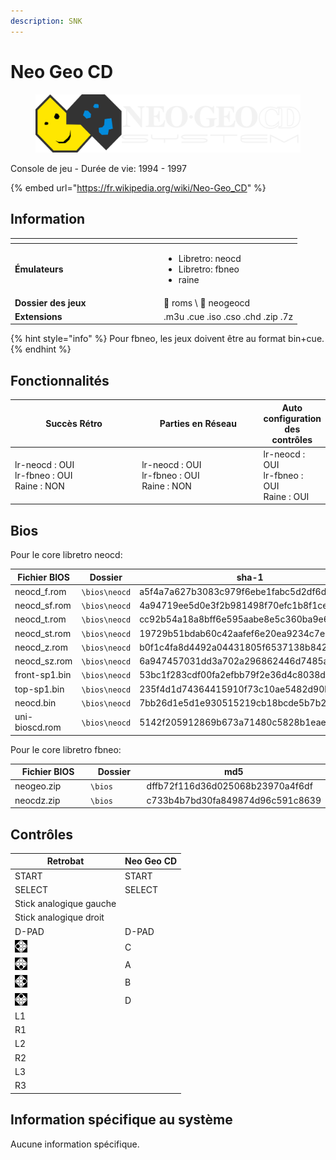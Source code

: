 ```yaml
---
description: SNK
---
```


# Neo Geo CD

<div align="left">

<figure><picture><source srcset="https://raw.githubusercontent.com/fabricecaruso/es-theme-carbon/91d85c7849cc550b0cac4e75cb8e0923d3b61b5e/art/logos/neogeocd-w.svg" media="(prefers-color-scheme: dark)"><img src="https://raw.githubusercontent.com/fabricecaruso/es-theme-carbon/5149a33eed46b2af638b06119397d4023b75131f/art/logos/neogeocd.svg" alt=""></picture><figcaption></figcaption></figure>

</div>

Console de jeu - Durée de vie: 1994 - 1997

{% embed url="https://fr.wikipedia.org/wiki/Neo-Geo_CD" %}

## Information

<table data-header-hidden><thead><tr><th width="224"></th><th></th></tr></thead><tbody><tr><td><strong>Émulateurs</strong></td><td><ul><li>Libretro: neocd</li><li>Libretro: fbneo</li><li>raine</li></ul></td></tr><tr><td><strong>Dossier des jeux</strong></td><td><span data-gb-custom-inline data-tag="emoji" data-code="1f4c2">📂</span> roms \ <span data-gb-custom-inline data-tag="emoji" data-code="1f4c2">📂</span> neogeocd</td></tr><tr><td><strong>Extensions</strong></td><td>.m3u .cue .iso .cso .chd .zip .7z</td></tr></tbody></table>

{% hint style="info" %}
Pour fbneo, les jeux doivent être au format bin+cue.
{% endhint %}

## Fonctionnalités

<table><thead><tr><th width="256">Succès Rétro</th><th width="243">Parties en Réseau</th><th>Auto configuration des contrôles</th></tr></thead><tbody><tr><td>lr-neocd : OUI<br>lr-fbneo : OUI<br>Raine : NON</td><td>lr-neocd : OUI<br>lr-fbneo : OUI<br>Raine : NON</td><td>lr-neocd : OUI<br>lr-fbneo : OUI<br>Raine : OUI</td></tr></tbody></table>

## Bios

Pour le core libretro neocd:

<table><thead><tr><th width="167">Fichier BIOS</th><th width="152">Dossier</th><th>sha-1</th></tr></thead><tbody><tr><td>neocd_f.rom</td><td><code>\bios\neocd</code></td><td>a5f4a7a627b3083c979f6ebe1fabc5d2df6d083b</td></tr><tr><td>neocd_sf.rom</td><td><code>\bios\neocd</code></td><td>4a94719ee5d0e3f2b981498f70efc1b8f1cef325</td></tr><tr><td>neocd_t.rom</td><td><code>\bios\neocd</code></td><td>cc92b54a18a8bff6e595aabe8e5c360ba9e62eb5</td></tr><tr><td>neocd_st.rom</td><td><code>\bios\neocd</code></td><td>19729b51bdab60c42aafef6e20ea9234c7eb8410</td></tr><tr><td>neocd_z.rom</td><td><code>\bios\neocd</code></td><td>b0f1c4fa8d4492a04431805f6537138b842b549f</td></tr><tr><td>neocd_sz.rom</td><td><code>\bios\neocd</code></td><td>6a947457031dd3a702a296862446d7485aa89dbb</td></tr><tr><td>front-sp1.bin</td><td><code>\bios\neocd</code></td><td>53bc1f283cdf00fa2efbb79f2e36d4c8038d743a</td></tr><tr><td>top-sp1.bin</td><td><code>\bios\neocd</code></td><td>235f4d1d74364415910f73c10ae5482d90b4274f</td></tr><tr><td>neocd.bin</td><td><code>\bios\neocd</code></td><td>7bb26d1e5d1e930515219cb18bcde5b7b23e2eda</td></tr><tr><td>uni-bioscd.rom</td><td><code>\bios\neocd</code></td><td>5142f205912869b673a71480c5828b1eaed782a8</td></tr></tbody></table>



Pour le core libretro fbneo:

<table><thead><tr><th width="154">Fichier BIOS</th><th width="108">Dossier</th><th>md5</th></tr></thead><tbody><tr><td>neogeo.zip</td><td><code>\bios</code></td><td>dffb72f116d36d025068b23970a4f6df</td></tr><tr><td>neocdz.zip</td><td><code>\bios</code></td><td>c733b4b7bd30fa849874d96c591c8639</td></tr></tbody></table>

## Contrôles

| Retrobat                                          | Neo Geo CD |
| ------------------------------------------------- | ---------- |
| START                                             | START      |
| SELECT                                            | SELECT     |
| Stick analogique gauche                           |            |
| Stick analogique droit                            |            |
| D-PAD                                             | D-PAD      |
| ![](<../../../../.gitbook/assets/image (32).png>) | C          |
| ![](<../../../../.gitbook/assets/image (19).png>) | A          |
| ![](<../../../../.gitbook/assets/image (6).png>)  | B          |
| ![](<../../../../.gitbook/assets/image (34).png>) | D          |
| L1                                                |            |
| R1                                                |            |
| L2                                                |            |
| R2                                                |            |
| L3                                                |            |
| R3                                                |            |

## Information spécifique au système

Aucune information spécifique.
